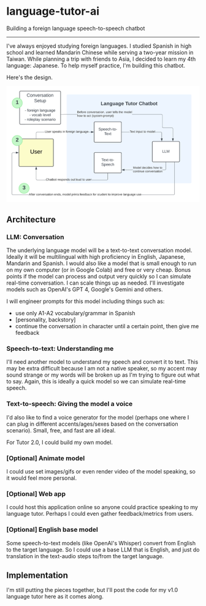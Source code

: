 # language-tutor-ai
Building a foreign language speech-to-speech chatbot 

----------

I've always enjoyed studying foreign languages. I studied Spanish in high school and learned Mandarin Chinese while serving a two-year mission in Taiwan. While planning a trip with friends to Asia, I decided to learn my 4th language: Japanese. To help myself practice, I'm building this chatbot. 

Here's the design.

![Chatbot Design Diagram](docs/design-diagram.png)

## Architecture

### LLM: Conversation
The underlying language model will be a text-to-text conversation model. Ideally it will be multilingual with high proficiency in English, Japanese, Mandarin and Spanish. I would also like a model that is small enough to run on my own computer (or in Google Colab) and free or very cheap. Bonus points if the model can process and output very quickly so I can simulate real-time conversation. I can scale things up as needed. I'll investigate models such as OpenAI's GPT 4, Google's Gemini and others.

I will engineer prompts for this model including things such as:
* use only A1-A2 vocabulary/grammar in Spanish
* [personality, backstory]
* continue the conversation in character until a certain point, then give me feedback

### Speech-to-text: Understanding me
I'll need another model to understand my speech and convert it to text. This may be extra difficult because I am not a native speaker, so my accent may sound strange or my words will be broken up as I'm trying to figure out what to say. Again, this is ideally a quick model so we can simulate real-time speech.

### Text-to-speech: Giving the model a voice
I'd also like to find a voice generator for the model (perhaps one where I can plug in different accents/ages/sexes based on the conversation scenario). Small, free, and fast are all ideal.

For Tutor 2.0, I could build my own model.

### [Optional] Animate model
I could use set images/gifs or even render video of the model speaking, so it would feel more personal.

### [Optional] Web app
I could host this application online so anyone could practice speaking to my language tutor. Perhaps I could even gather feedback/metrics from users.

### [Optional] English base model
Some speech-to-text models (like OpenAI's Whisper) convert from English to the target language. So I could use a base LLM that is English, and just do translation in the text-audio steps to/from the target language.


## Implementation

I'm still putting the pieces together, but I'll post the code for my v1.0 language tutor here as it comes along.